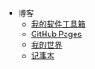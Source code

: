 - 博客
  - [我的软件工具箱](blog/toolbox.md)
  - [GitHub Pages](blog/pages.md)
  - [我的世界](blog/minecraft.md)
  - [记事本](blog/notepad.md)